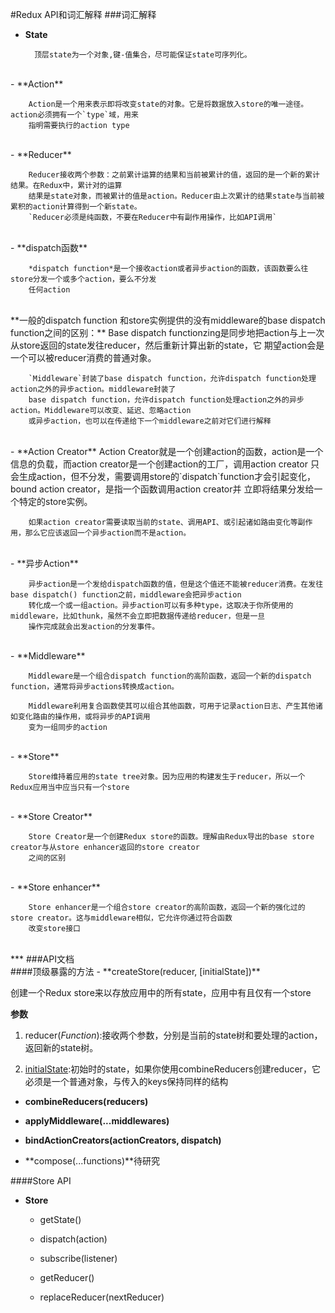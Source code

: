 #Redux API和词汇解释
###词汇解释
- **State**    

		顶层state为一个对象,键-值集合，尽可能保证state可序列化。
</br>
- **Action**    

		Action是一个用来表示即将改变state的对象。它是将数据放入store的唯一途径。action必须拥有一个`type`域，用来
		指明需要执行的action type
</br>
- **Reducer**    

		Reducer接收两个参数：之前累计运算的结果和当前被累计的值，返回的是一个新的累计结果。在Redux中，累计对的运算
		结果是state对象，而被累计的值是action。Reducer由上次累计的结果state与当前被累积的action计算得到一个新state。
		`Reducer必须是纯函数，不要在Reducer中有副作用操作，比如API调用`
</br>
- **dispatch函数**    

		*dispatch function*是一个接收action或者异步action的函数，该函数要么往store分发一个或多个action，要么不分发
		任何action
</br>
		**一般的dispatch function 和store实例提供的没有middleware的base dispatch function之间的区别：**
		Base dispatch functionzing是同步地把action与上一次从store返回的state发往reducer，然后重新计算出新的state，它
		期望action会是一个可以被reducer消费的普通对象。
		
		`Middleware`封装了base dispatch function，允许dispatch function处理action之外的异步action。middleware封装了
		base dispatch function，允许dispatch function处理action之外的异步action。Middleware可以改变、延迟、忽略action
		或异步action，也可以在传递给下一个middleware之前对它们进行解释
		
</br>
- **Action Creator**   
		Action Creator就是一个创建action的函数，action是一个信息的负载，而action creator是一个创建action的工厂，调用action creator
		只会生成action，但不分发，需要调用store的`dispatch`function才会引起变化，bound action creator，是指一个函数调用action creator并
		立即将结果分发给一个特定的store实例。
		
		如果action creator需要读取当前的state、调用API、或引起诸如路由变化等副作用，那么它应该返回一个异步action而不是action。  

</br>
- **异步Action**    

		异步action是一个发给dispatch函数的值，但是这个值还不能被reducer消费。在发往base dispatch() function之前，middleware会把异步action
		转化成一个或一组action。异步action可以有多种type，这取决于你所使用的middleware，比如thunk，虽然不会立即把数据传递给reducer，但是一旦
		操作完成就会出发action的分发事件。
		
</br>
- **Middleware**    

		Middleware是一个组合dispatch function的高阶函数，返回一个新的dispatch function，通常将异步actions转换成action。
		
		Middleware利用复合函数使其可以组合其他函数，可用于记录action日志、产生其他诸如变化路由的操作用，或将异步的API调用
		变为一组同步的action
			    

</br>
- **Store**    

		Store维持着应用的state tree对象。因为应用的构建发生于reducer，所以一个Redux应用当中应当只有一个store

</br>
- **Store Creator**    

		Store Creator是一个创建Redux store的函数。理解由Redux导出的base store creator与从store enhancer返回的store creator
		之间的区别

</br>
- **Store enhancer**    

		Store enhancer是一个组合store creator的高阶函数，返回一个新的强化过的store creator。这与middleware相似，它允许你通过符合函数
		改变store接口
</br>
***
###API文档
</br>
####顶级暴露的方法
- **createStore(reducer, [initialState])**    

创建一个Redux store来以存放应用中的所有state，应用中有且仅有一个store    

**参数**    

1. reducer(*Function*):接收两个参数，分别是当前的state树和要处理的action，返回新的state树。    

2. [initialState](any):初始时的state，如果你使用combineReducers创建reducer，它必须是一个普通对象，与传入的keys保持同样的结构       

- **combineReducers(reducers)**    

- **applyMiddleware(...middlewares)**    

- **bindActionCreators(actionCreators, dispatch)**    

- **compose(...functions)**待研究    

####Store API
</br>
* **Store**   

  - getState()    
  
  - dispatch(action)    
  
  - subscribe(listener)    
  
  - getReducer()    
  
  - replaceReducer(nextReducer)
